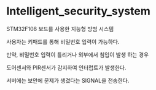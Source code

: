# Intelligent_security_system
STM32F108 보드를 사용한 지능형 방범 시스템


사용자는 키패드를 통해 비밀번호 입력이 가능하다.

만약, 비밀번호 입력이 틀리거나 외부에서 침입이 발생 하는 경우 

도어센서와 PIR센서가 감지하여 인터럽트가 발생한다. 

서버에는 보안에 문제가 생겼다는 SIGNAL을 전송한다.
